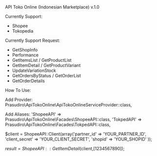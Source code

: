 API Toko Online (Indonesian Marketplace) v.1.0

Currently Support:
- Shopee
- Tokopedia

Currently Support Request:
- GetShopInfo
- Performance
- GetItemsList / GetProductList
- GetItemDetail / GetProductVariant
- UpdateVariationStock
- GetOrdersByStatus / GetOrderList
- GetOrderDetails

How To Use:

Add Provider:
    Prasudiro\ApiTokoOnline\ApiTokoOnlineServiceProvider::class,
	
Add Aliases:
	'ShopeeAPI' => Prasudiro\ApiTokoOnline\Facades\ShopeeAPI::class,
	'TokpedAPI' => Prasudiro\ApiTokoOnline\Facades\TokpedAPI::class,

$client = ShopeeAPI::Client(array('partner_id'    => 'YOUR_PARTNER_ID',
								  'client_secret' => 'YOUR_CLIENT_SECRET',
								  'shopid'        => 'YOUR_SHOPID'
              ));
      
$result = ShopeeAPI::GetItemDetail($client,[1234567890]);